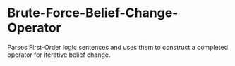 # Brute-Force-Belief-Change-Operator
Parses First-Order logic sentences and uses them to construct a completed operator for iterative belief change.
